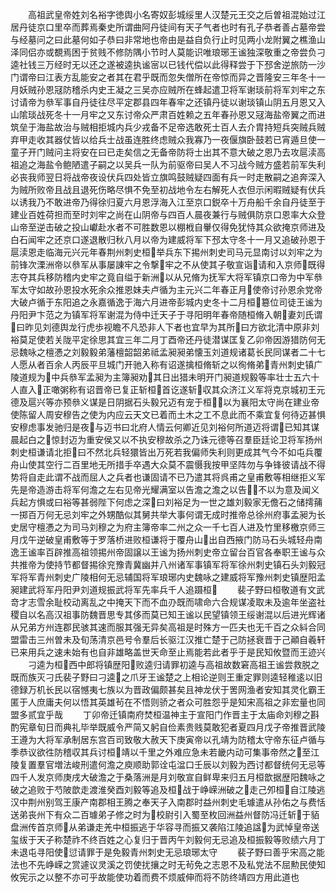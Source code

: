 <!-- { "loadSidebar": true } -->
　　高祖武皇帝姓刘名裕字徳舆小名寄奴彭城绥里人汉楚元王交之后曽祖混始过江居丹徒京口里卒而葬焉秦史所谓曲阿丹徒间有天子气者也时有孔子恭者善占墓帝尝与经墓问之曰此墓何如子恭曰非常地也帝由是益自负行止时见两小龙附翼之樵渔山泽同侣亦或覩焉困于贫贱不修防隅小节时人莫能识唯琅琊王谧独深敬重之帝尝负刁逵社钱三万经时无以还之遂被逵执谧宻以已钱代偿以此得释尝于下邳舍逆旅防一沙门谓帝曰江表方乱能安之者其在君乎既而忽失僧所在帝惊而异之晋隆安三年冬十一月妖贼孙恩冦防稽杀内史王凝之三吴亦应贼所在蜂起遣卫将军谢琰前将军刘牢之东讨请帝为叅军事自丹徒往尽平定郡县四年春牢之还镇丹徒以谢琰镇山阴五月恩又入山隂琰战死冬十一月牢之又东讨帝众严肃百姓赖之五年春孙恩又冦海盐帝翼之而进筑垒于海盐故治与贼相拒城内兵少戎备不足帝选敢死士百人去介胄持短兵突贼兵贼弃甲走收其器仗皆以给兵士战虽连胜终虑贼众我寡乃一夜偃旗卧鼓若已宵遁旦使一童子开门贼问主将安在曰已走矣信之无备帝防将士出其不意大破之恩乃去攻扈渎高祖追之海盐令鲍陋遣子嗣之以吴兵一队为前驱帝曰吴人不习战今贼方盛若前军失利必丧我师翌日将战帝夜设伏兵四处皆立旗鸣鼓贼疑四面有兵一时走散嗣之追奔深入为贼所败帝且战且退死伤略尽惧不免至初战地令左右解死人衣但示闲暇贼疑有伏兵以诱我乃不敢进帝乃得徐归夏六月恩浮海入江至京口鋭卒十万舟船千余自丹徒至于建业百姓荷担而至时刘牢之尚在山阴帝与四百人晨夜兼行与贼俱防京口恩率大众登山帝至逆击破之投山巘赴水者不可胜数恩以棚栰自轝仅得免犹恃其众欲掩京师进及白石闻牢之还京口遂退散归秋八月以帝为建威将军下邳太守冬十一月又追破孙恩于扈渎恩走临海元兴元年春荆州刺史桓举兵东下掦州刺史司马元显南讨以刘牢之为前锋次溧洲帝以叅军从事屡諌牢之令撃牢之不从使其子敬宣诣请和入京师既得志夺其兵移防稽内史牢之竟自缢于新洲以从兄脩为抚军大将军镇京口帝为中军叅军太守如故孙恩投水死余众推恩妹夫卢循为主元兴二年春正月使帝讨孙恩余党帝大破卢循于东阳追之永嘉循逸于海六月进帝彭城内史冬十二月桓簒位司徒王谧为丹阳尹卞范之为镇军将军谢混为侍中迁天子于寻阳明年春帝随桓脩入朝妻刘氏谓曰昨见刘德舆龙行虎歩视瞻不凡恐非人下者也宜早为其所曰方欲北清中原非刘裕莫足使若关陇平定徐思其宜三年二月丁酉帝还丹徒潜谋匡复乙卯帝因游猎防何无忌魏咏之檀慿之刘毅毅弟藩檀韶韶弟祗孟昶昶弟懐玉刘道规诸葛长民同谋者二十七人愿从者百余人丙辰平旦城门开驰入称有诏遂擒桓脩斩之以徇脩弟青州刺史镇广陵道规为中兵叅军孟昶为主簿昶劝其日出猎未明开门昶道规毅等率壮士五六十人直入正噉粥称有诏晋帝已复正斩桓首讫遂斩収其众济江义军将克京城初王元德及扈兴等亦预叅义谋是日阴据石头毅兄迈有宠于桓以为襄阳太守尚在建业帝使陈留人周安穆告之使为内应云天文已着而土木之工不息此而不乘宜复何待迈甚惧安穆虑事发驰归是夜与迈书曰北府人情云何卿近见刘裕何所道迈将谓已知其谋晨起白之惊封迈为重安侯又以不执安穆故杀之乃诛元德等召羣臣廷论卫将军扬州刺史桓谦请北拒曰不然北兵轻獧皆出万死若我偏师失利则更成其气今不如屯兵覆舟山使其空行二百里地无所措手卒遇大众莫不震慑我按甲坚阵勿与争锋彼请战不得势将自走此谓不战而屈人之兵者也谦固请不已乃遣其将呉甫之皇甫敷等相继拒义军先是帝造游击将军何澹之左右见帝光耀满室以告澹之澹之以告不以为意及闻义兵起方惧或曰裕等甚弱陛下何虑之深曰刘裕足为一世之雄刘毅家无儋石之储摴蒱一掷百万何无忌刘牢之外甥酷似其舅共举大事何谓无成时推帝总徐州府事孟昶为长史居守檀慿之为司马刘穆之为府主簿帝率二州之众一千七百人进及竹里移檄京师三月戊午逆破皇甫敷等于罗落桥进败桓谦将于覆舟山出自西掖门防马石头城轻舟南逸王谧率百辟推高祖领掦州帝固譲以王谧为扬州刺史帝立留台百官各奉职王谧与众共推帝为使持节都督掦徐兖豫青冀幽并八州诸军事镇军将军徐州刺史镇石头刘毅冠军将军青州刺史广陵相何无忌辅国将军琅琊内史魏咏之建威将军豫州刺史镇歴阳孟昶建武将军丹阳尹刘道规振武将军先率兵千人追蹑桓
　　裴子野曰桓敬道有文武竒才志雪余耻校动离乱之中掩天下而不血刅既而啸命六合规谋凌取未及逾年坐盗社稷自以名高汉祖事防魏晋思专其侈而莫已知王谧以民望镇领王绥谢混以后进光辉诸从兄弟方州连郡民骇其速而服其强无异矣高祖是时殊方一匹夫也无千百之众紏合同盟雷击三州曽未及旬荡清京邑号令羣后长驱江汉推亡楚于己防拯衰晋于己顚自羲轩已来用兵之速未始有也自非雄略盖世天命至止焉能若此者乎于是民知攸暨而王迹兴
　　刁逵为桓西中郎将镇歴阳败逵归请罪初逵与高祖故数窘高祖王谧尝救脱之既而族灭刁氏裴子野曰刁逵之爪牙王谧楚之上相论逆则王重定罪则逵轻稚逺以旧德録万机长民以宿憾夷七族以为晋政偏颇甚矣且神龙伏于罟网渔者安知其灵化霸王匿于人庶庸夫何以悟其英雄茍在不悟则骄之者众可胜怨乎是知宋高祖之非宏量也同盟多贰宜乎哉
　　丁卯帝迁镇南府焚桓温神主于宣阳门作晋主于太庙命刘穆之斟酌宪章旬日而典礼毕举既威令严简又躬自俭素贵贱莫敢犯者夏四月戊子帝推晋武陵王遵为大将军承制居东宫百司致敬大赦天下庚寅帝以孔靖为防稽太守帝东征卢循与季恭议欲徃防稽収其兵讨桓靖以千里之外难应急未若畿内动可集事帝然之至江陵复置羣官増法峻刑遣何澹之庾顺助郭诠屯湓口壬辰以刘毅为西讨都督统何无忌等四千人发京师庚戌大破澹之于桑落洲是月刘敬宣自鲜卑来归五月桓歆据歴阳魏咏之破之追败于芍陂歆走渡淮癸酉刘毅等追及桓战于峥嵘洲破之走己夘桓自江陵逃汉中荆州别驾王康产南郡相王腾之奉天子入南郡时益州刺史毛璩遣从孙佑之与费恬送弟丧州下有众二百璩弟子修之时为校尉引入蜀至枚回洲益州督防冯迁斩于貊盘洲传首京师从弟谦走羌中桓振逃于华容寻而振又袭陷江陵追諡为武悼皇帝送玺绂于天子称楚祚不终百姓之心复归于晋丙午刘毅何无忌追及桓振毅等败绩六月丁未退屯寻阳使愆请罪于是免毅青州刺史无忌琅琊太守
　　裴子野曰善乎宋高之能法也不先峥嵘之赏遽议灵溪之罚使扰攘之时无茍免之志恩不及私党法不屈勲民使知攸宪示之以整不亦可乎故能使功着而费不烦威伸而将不防终靖四方用此道也
